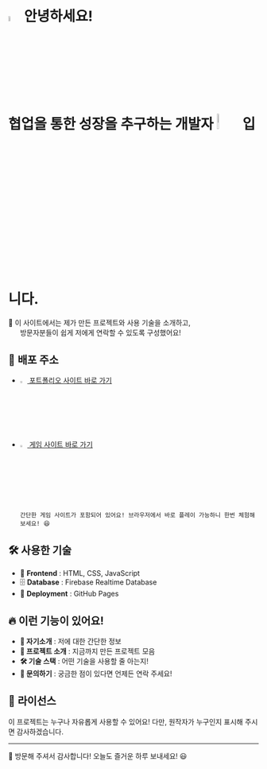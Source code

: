 <h1>
    <img src="https://github.com/user-attachments/assets/3b0e2c34-227d-4135-91e3-b9cb0ff3207e" width="5%" alt="내 아이콘"> 안녕하세요! <br>
    협업을 통한 성장을 추구하는 개발자 <img src="https://github.com/user-attachments/assets/847f9273-4c30-4ca0-ba2a-64476b79af6c" width="9%" alt="닉네임"> 입니다.
</h1>


🚀 이 사이트에서는 제가 만든 프로젝트와 사용 기술을 소개하고, <br>
&nbsp;&nbsp;&nbsp;&nbsp;&nbsp; 방문자분들이 쉽게 저에게 연락할 수 있도록 구성했어요!

## 🔗 배포 주소
 - <a href="https://eichi2514.github.io/">
       <img 
           src="https://github.com/user-attachments/assets/3b0e2c34-227d-4135-91e3-b9cb0ff3207e"
           style="width: 3%;"
           alt="내 아이콘"
       />
       포트폴리오 사이트 바로 가기
   </a>

 - <a href="https://eichi2514.github.io/ascentlime/main/main">
       <img 
           src="https://github.com/user-attachments/assets/8c7de13c-87f7-470f-a64e-17291ead7104"
           style="width: 3%;"
           alt="내 아이콘"
       />
       게임 사이트 바로 가기
   </a>

       간단한 게임 사이트가 포함되어 있어요! 브라우저에서 바로 플레이 가능하니 한번 체험해 보세요! 😆

## 🛠 사용한 기술
- 🎨 **Frontend** : HTML, CSS, JavaScript
- 🗄 **Database** : Firebase Realtime Database
- 🚀 **Deployment** : GitHub Pages

## 🔥 이런 기능이 있어요!
- **👤 자기소개** : 저에 대한 간단한 정보
- **📂 프로젝트 소개** : 지금까지 만든 프로젝트 모음
- **🛠 기술 스택** : 어떤 기술을 사용할 줄 아는지!
- **📩 문의하기** : 궁금한 점이 있다면 언제든 연락 주세요!

## 📜 라이선스
이 프로젝트는 누구나 자유롭게 사용할 수 있어요! 다만, 원작자가 누구인지 표시해 주시면 감사하겠습니다. 

---
🌟 방문해 주셔서 감사합니다! 오늘도 즐거운 하루 보내세요! 😃
